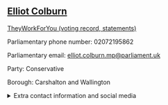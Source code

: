 ## <a href="https://members.parliament.uk/member/4775/contact">Elliot Colburn</a>

<a href="https://www.theyworkforyou.com/mp/25907/elliot_colburn/carshalton_and_wallington">TheyWorkForYou (voting record, statements)</a> 

Parliamentary phone number: 02072195862 

Parliamentary email: elliot.colburn.mp@parliament.uk 

Party: Conservative 

Borough: Carshalton and Wallington 

<details><summary>Extra contact information and social media</summary> 
<li>Website: https://www.elliotcolburn.co.uk/</li>
<li>Twitter: https://twitter.com/ElliotColburn</li>
<li>Constituency office phone number: 02087732843</li>
<li>Constituency office email: info@elliotcolburn.co.uk</li>
<li>Facebook: https://www.facebook.com/colburnforcarshalton</li>
<li>Instagram:</li>
<li>Youtube:</li>
<li>Linkedin:</li>
<li>Government department phone number:</li>
<li>Government department email:</li>
<li>Threads:</li>
<li>Party office phone number:</li>
<li>Party office email:</li>
<li>Tiktok:</li>
</details>